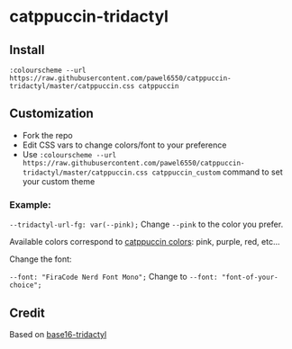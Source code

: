 # catppuccin-tridactyl

## Install
`:colourscheme --url https://raw.githubusercontent.com/pawel6550/catppuccin-tridactyl/master/catppuccin.css catppuccin`

## Customization
- Fork the repo
- Edit CSS vars to change colors/font to your preference
- Use `:colourscheme --url https://raw.githubusercontent.com/pawel6550/catppuccin-tridactyl/master/catppuccin.css catppuccin_custom` command to set your custom theme

### Example: 

`--tridactyl-url-fg: var(--pink);` Change `--pink` to the color you prefer.

Available colors correspond to [catppuccin colors](https://catppuccintheme.com/contribute): pink, purple, red, etc...

Change the font:

`--font: "FiraCode Nerd Font Mono";` Change to `--font: "font-of-your-choice";`

## Credit
Based on [base16-tridactyl](https://github.com/bezmi/base16-tridactyl)
